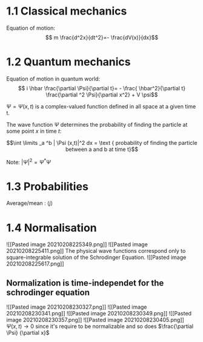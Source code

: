 # 1.1 Classical mechanics
Equation of motion:
$$ m \frac{d^2x}{dt^2}=- \frac{dV(x)}{dx}$$

# 1.2 Quantum mechanics
Equation of motion in quantum world:
$$ i \hbar \frac{\partial \Psi}{\partial t}= - \frac{ \hbar^2}{\partial t} \frac{\partial ^2 \Psi}{\partial x^2} + V \psi$$

$\Psi = \Psi (x,t)$ is a complex-valued function defined in all space at a given time t.

The wave function $\Psi$ determines the probability of finding the particle at some point $x$ in time $t$:

$$\int \limits _a ^b | \Psi (x,t)|^2 dx = \text { probability of finding the particle between a and b at time t}$$

 Note: $|\Psi |^2 = \Psi ^* \Psi$
 
 # 1.3 Probabilities
 
 Average/mean : $\langle j \rangle$
 
 # 1.4 Normalisation
 ![[Pasted image 20210208225349.png]]
 ![[Pasted image 20210208225411.png]]
 The physical wave functions correspond only to square-integrable solution of the Schrodinger Equation.
 ![[Pasted image 20210208225617.png]]
 
 
 ## Normalization is time-independet for the schrodinger equation
 ![[Pasted image 20210208230327.png]]
 ![[Pasted image 20210208230341.png]]
 ![[Pasted image 20210208230349.png]]
 ![[Pasted image 20210208230357.png]]
 ![[Pasted image 20210208230405.png]]
 $\Psi (x,t) \rightarrow 0$ since it's require to be normalizable and so does $\frac{\partial \Psi} {\partial x}$